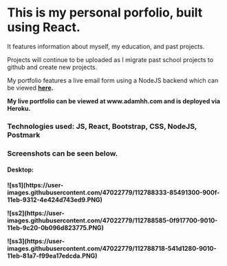 <h1> This is my personal porfolio, built using React. </h1>
<p> It features information about myself, my education, and past projects.</p>
<p> Projects will continue to be uploaded as I migrate past school projects to github and create new projects.</p>
<p> My portfolio features a live email form using a NodeJS backend which can be viewed <strong><a href="https://github.com/adamhh/my-react-profile-backend" target="_blank">here</a>.</p>
<p> My live portfolio can be viewed at www.adamhh.com and is deployed via Heroku.</p>
<h3> Technologies used: JS, React, Bootstrap, CSS, NodeJS, Postmark </h3>
<h3> Screenshots can be seen below.</h3>

<h4> Desktop: </h4>
![ss1](https://user-images.githubusercontent.com/47022779/112788333-85491300-900f-11eb-9312-4e424d743ed9.PNG)
<p> </p>
![ss2](https://user-images.githubusercontent.com/47022779/112788585-0f917700-9010-11eb-9c20-0b096d823775.PNG)
<p> </p>
![ss3](https://user-images.githubusercontent.com/47022779/112788718-541d1280-9010-11eb-81a7-f99ea17edcda.PNG)
<p> </p>

<h4 Mobile: </h4>
